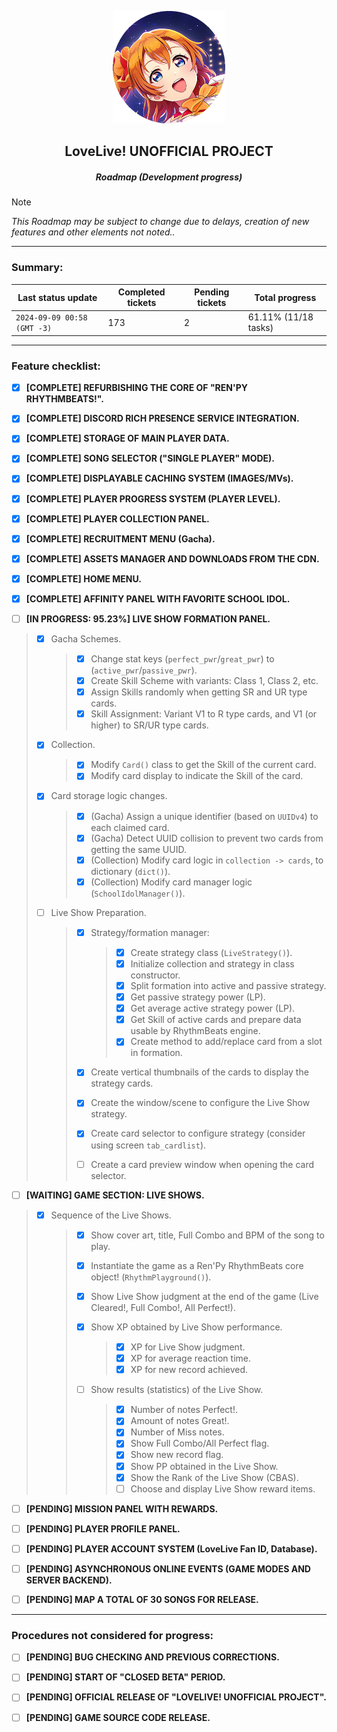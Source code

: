 <p align="center">
  <img width="180" height="180" src="https://github.com/CharlieFuu69/RenPy_RhythmBeats/blob/main/icons/llup_icon.png">
</p>

<h2 align="center"> LoveLive! UNOFFICIAL PROJECT </h2>
<h5 align="center"> Roadmap (Development progress) </h5>

> [!NOTE]
> _This Roadmap may be subject to change due to delays, creation of new features and other elements not noted.._

---

### Summary:

| Last status update             | Completed tickets   | Pending tickets    | Total progress         |
|---|---|---|---|
| `2024-09-09 00:58 (GMT -3)`    | 173                 | 2                  | 61.11% (11/18 tasks)   |

---

### Feature checklist:

- [x] **[COMPLETE] REFURBISHING THE CORE OF "REN'PY RHYTHMBEATS!".**

- [x] **[COMPLETE] DISCORD RICH PRESENCE SERVICE INTEGRATION.**

- [x] **[COMPLETE] STORAGE OF MAIN PLAYER DATA.**

- [x] **[COMPLETE] SONG SELECTOR ("SINGLE PLAYER" MODE).**

- [x] **[COMPLETE] DISPLAYABLE CACHING SYSTEM (IMAGES/MVs).**

- [x] **[COMPLETE] PLAYER PROGRESS SYSTEM (PLAYER LEVEL).**

- [x] **[COMPLETE] PLAYER COLLECTION PANEL.**

- [x] **[COMPLETE] RECRUITMENT MENU (Gacha).**

- [x] **[COMPLETE] ASSETS MANAGER AND DOWNLOADS FROM THE CDN.**

- [x] **[COMPLETE] HOME MENU.**

- [x] **[COMPLETE] AFFINITY PANEL WITH FAVORITE SCHOOL IDOL.**

- [ ] **[IN PROGRESS: 95.23%] LIVE SHOW FORMATION PANEL.**
> - [x] Gacha Schemes.
>   > - [x] Change stat keys (`perfect_pwr`/`great_pwr`) to (`active_pwr`/`passive_pwr`).
>   > - [x] Create Skill Scheme with variants: Class 1, Class 2, etc.
>   > - [x] Assign Skills randomly when getting SR and UR type cards.
>   > - [x] Skill Assignment: Variant V1 to R type cards, and V1 (or higher) to SR/UR type cards.
>
> - [x] Collection.
>   > - [x] Modify `Card()` class to get the Skill of the current card.
>   > - [x] Modify card display to indicate the Skill of the card.
>
> - [x] Card storage logic changes.
>   > - [x] (Gacha) Assign a unique identifier (based on `UUIDv4`) to each claimed card.
>   > - [x] (Gacha) Detect UUID collision to prevent two cards from getting the same UUID.
>   > - [x] (Collection) Modify card logic in `collection -> cards`, to dictionary (`dict()`).
>   > - [x] (Collection) Modify card manager logic (`SchoolIdolManager()`).
>
> - [ ] Live Show Preparation.
>   > - [x] Strategy/formation manager:
>   >   > - [x] Create strategy class (`LiveStrategy()`).
>   >   > - [x] Initialize collection and strategy in class constructor.
>   >   > - [x] Split formation into active and passive strategy.
>   >   > - [x] Get passive strategy power (LP).
>   >   > - [x] Get average active strategy power (LP).
>   >   > - [x] Get Skill of active cards and prepare data usable by RhythmBeats engine.
>   >   > - [x] Create method to add/replace card from a slot in formation.
>   >
>   > - [x] Create vertical thumbnails of the cards to display the strategy cards.
>   > - [x] Create the window/scene to configure the Live Show strategy.
>   > - [x] Create card selector to configure strategy (consider using screen `tab_cardlist`).
>   > - [ ] Create a card preview window when opening the card selector.

- [ ] **[WAITING] GAME SECTION: LIVE SHOWS.**
> - [x] Sequence of the Live Shows.
>   > - [x] Show cover art, title, Full Combo and BPM of the song to play.
>   > - [x] Instantiate the game as a Ren'Py RhythmBeats core object! (`RhythmPlayground()`).
>   > - [x] Show Live Show judgment at the end of the game (Live Cleared!, Full Combo!, All Perfect!).
>   > - [x] Show XP obtained by Live Show performance.
>   >   > - [x] XP for Live Show judgment.
>   >   > - [x] XP for average reaction time.
>   >   > - [x] XP for new record achieved.
>   >
>   > - [ ] Show results (statistics) of the Live Show.
>   >   > - [x] Number of notes Perfect!.
>   >   > - [x] Amount of notes Great!.
>   >   > - [x] Number of Miss notes.
>   >   > - [x] Show Full Combo/All Perfect flag.
>   >   > - [x] Show new record flag.
>   >   > - [x] Show PP obtained in the Live Show.
>   >   > - [x] Show the Rank of the Live Show (CBAS).
>   >   > - [ ] Choose and display Live Show reward items.

- [ ] **[PENDING] MISSION PANEL WITH REWARDS.**

- [ ] **[PENDING] PLAYER PROFILE PANEL.**

- [ ] **[PENDING] PLAYER ACCOUNT SYSTEM (LoveLive Fan ID, Database).**

- [ ] **[PENDING] ASYNCHRONOUS ONLINE EVENTS (GAME MODES AND SERVER BACKEND).**

- [ ] **[PENDING] MAP A TOTAL OF 30 SONGS FOR RELEASE.**

---

### Procedures not considered for progress:

- [ ] **[PENDING] BUG CHECKING AND PREVIOUS CORRECTIONS.**

- [ ] **[PENDING] START OF "CLOSED BETA" PERIOD.**

- [ ] **[PENDING] OFFICIAL RELEASE OF "LOVELIVE! UNOFFICIAL PROJECT".**

- [ ] **[PENDING] GAME SOURCE CODE RELEASE.**
